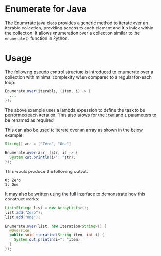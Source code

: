# Enumerate for Java

The Enumerate java class provides a generic method to iterate over an iterable collection, providing access to each element and it's index within the collection. It allows enumeration over a collection similar to the `enumerate()` function in Python.

# Usage

The following pseudo control structure is introduced to enumerate over a collection with minimal complexity when compared to a regular for-each loop:

```java 
Enumerate.over(iterable, (item, i) -> { 
  ... 
});
```

The above example uses a lambda expession to define the task to be performed each iteration.
This also allows for the `item` and `i` parameters to be renamed as required.

This can also be used to iterate over an array as shown in the below example:

```java
String[] arr = ["Zero", "One"]

Enumerate.over(arr, (str, i) -> { 
  System.out.println(i+": "str);
});
```
This would produce the following output:
```
0: Zero
1: One
```

It may also be written using the full interface to demonstrate how this construct works:
```java
List<String> list = new ArrayList<>();
list.add("Zero");
list.add("One");

Enumerate.over(list, new Iteration<String>() {
  @Override
  public void iteration(String item, int i) {
    System.out.println(i+": "item);
  }
});
```
